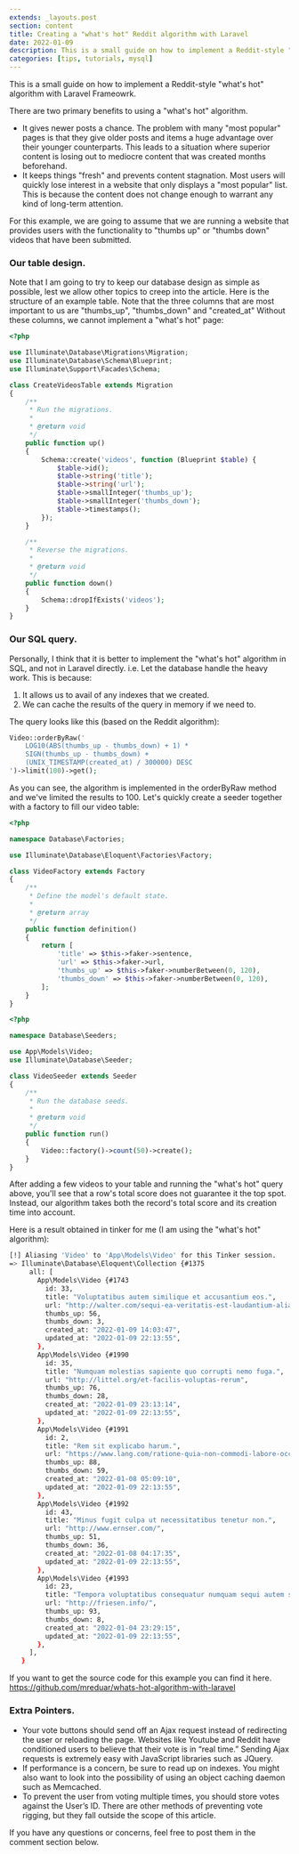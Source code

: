 ```yaml
---
extends: _layouts.post
section: content
title: Creating a "what's hot" Reddit algorithm with Laravel
date: 2022-01-09
description: This is a small guide on how to implement a Reddit-style "what's hot" algorithm with Laravel Framework.
categories: [tips, tutorials, mysql]
---
```


This is a small guide on how to implement a Reddit-style "what's hot" algorithm with Laravel Frameowrk.

There are two primary benefits to using a "what's hot" algorithm.

- It gives newer posts a chance. The problem with many "most popular" pages is that they give older posts and items a huge advantage over their younger counterparts. This leads to a situation where superior content is losing out to mediocre content that was created months beforehand.
- It keeps things "fresh" and prevents content stagnation. Most users will quickly lose interest in a website that only displays a "most popular" list. This is because the content does not change enough to warrant any kind of long-term attention.

For this example, we are going to assume that we are running a website that provides users with the functionality to "thumbs up" or "thumbs down" videos that have been submitted.

### Our table design.

Note that I am going to try to keep our database design as simple as possible, lest we allow other topics to creep into the article. Here is the structure of an example table. Note that the three columns that are most important to us are "thumbs_up", "thumbs_down" and "created_at" Without these columns, we cannot implement a "what's hot" page:

```php
<?php

use Illuminate\Database\Migrations\Migration;
use Illuminate\Database\Schema\Blueprint;
use Illuminate\Support\Facades\Schema;

class CreateVideosTable extends Migration
{
    /**
     * Run the migrations.
     *
     * @return void
     */
    public function up()
    {
        Schema::create('videos', function (Blueprint $table) {
            $table->id();
            $table->string('title');
            $table->string('url');
            $table->smallInteger('thumbs_up');
            $table->smallInteger('thumbs_down');
            $table->timestamps();
        });
    }

    /**
     * Reverse the migrations.
     *
     * @return void
     */
    public function down()
    {
        Schema::dropIfExists('videos');
    }
}
```

### Our SQL query.

Personally, I think that it is better to implement the "what's hot" algorithm in SQL, and not in Laravel directly. i.e. Let the database handle the heavy work. This is because:

1. It allows us to avail of any indexes that we created.
2. We can cache the results of the query in memory if we need to.

The query looks like this (based on the Reddit algorithm):

```php
Video::orderByRaw('
    LOG10(ABS(thumbs_up - thumbs_down) + 1) *
    SIGN(thumbs_up - thumbs_down) +
    (UNIX_TIMESTAMP(created_at) / 300000) DESC
')->limit(100)->get();
```
As you can see, the algorithm is implemented in the orderByRaw method and we've limited the results to 100. Let's quickly create a seeder together with a factory to fill our video table:

```php
<?php

namespace Database\Factories;

use Illuminate\Database\Eloquent\Factories\Factory;

class VideoFactory extends Factory
{
    /**
     * Define the model's default state.
     *
     * @return array
     */
    public function definition()
    {
        return [
            'title' => $this->faker->sentence,
            'url' => $this->faker->url,
            'thumbs_up' => $this->faker->numberBetween(0, 120),
            'thumbs_down' => $this->faker->numberBetween(0, 120),
        ];
    }
}
```

```php
<?php

namespace Database\Seeders;

use App\Models\Video;
use Illuminate\Database\Seeder;

class VideoSeeder extends Seeder
{
    /**
     * Run the database seeds.
     *
     * @return void
     */
    public function run()
    {
        Video::factory()->count(50)->create();
    }
}
```

After adding a few videos to your table and running the "what's hot" query above, you'll see that a row's total score does not guarantee it the top spot. Instead, our algorithm takes both the record's total score and its creation time into account.

Here is a result obtained in tinker for me (I am using the "what's hot" algorithm):

```bash
[!] Aliasing 'Video' to 'App\Models\Video' for this Tinker session.
=> Illuminate\Database\Eloquent\Collection {#1375
     all: [
       App\Models\Video {#1743
         id: 33,
         title: "Voluptatibus autem similique et accusantium eos.",
         url: "http://walter.com/sequi-ea-veritatis-est-laudantium-alias-numquam-voluptates",
         thumbs_up: 56,
         thumbs_down: 3,
         created_at: "2022-01-09 14:03:47",
         updated_at: "2022-01-09 22:13:55",
       },
       App\Models\Video {#1990
         id: 35,
         title: "Numquam molestias sapiente quo corrupti nemo fuga.",
         url: "http://littel.org/et-facilis-voluptas-rerum",
         thumbs_up: 76,
         thumbs_down: 28,
         created_at: "2022-01-09 23:13:14",
         updated_at: "2022-01-09 22:13:55",
       },
       App\Models\Video {#1991
         id: 2,
         title: "Rem sit explicabo harum.",
         url: "https://www.lang.com/ratione-quia-non-commodi-labore-occaecati-non",
         thumbs_up: 88,
         thumbs_down: 59,
         created_at: "2022-01-08 05:09:10",
         updated_at: "2022-01-09 22:13:55",
       },
       App\Models\Video {#1992
         id: 43,
         title: "Minus fugit culpa ut necessitatibus tenetur non.",
         url: "http://www.ernser.com/",
         thumbs_up: 51,
         thumbs_down: 36,
         created_at: "2022-01-08 04:17:35",
         updated_at: "2022-01-09 22:13:55",
       },
       App\Models\Video {#1993
         id: 23,
         title: "Tempora voluptatibus consequatur numquam sequi autem similique voluptatum.",
         url: "http://friesen.info/",
         thumbs_up: 93,
         thumbs_down: 8,
         created_at: "2022-01-04 23:29:15",
         updated_at: "2022-01-09 22:13:55",
       },
     ],
   }
```
If you want to get the source code for this example you can find it here.
https://github.com/mreduar/whats-hot-algorithm-with-laravel

### Extra Pointers.
- Your vote buttons should send off an Ajax request instead of redirecting the user or reloading the page. Websites like Youtube and Reddit have conditioned users to believe that their vote is in “real time.” Sending Ajax requests is extremely easy with JavaScript libraries such as JQuery.
- If performance is a concern, be sure to read up on indexes. You might also want to look into the possibility of using an object caching daemon such as Memcached.
- To prevent the user from voting multiple times, you should store votes against the User’s ID. There are other methods of preventing vote rigging, but they fall outside the scope of this article.


If you have any questions or concerns, feel free to post them in the comment section below.


